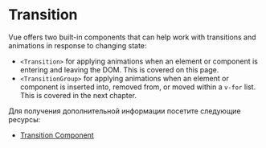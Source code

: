 # Transition

Vue offers two built-in components that can help work with transitions and animations in response to changing state:

- `<Transition>` for applying animations when an element or component is entering and leaving the DOM. This is covered on this page.
- `<TransitionGroup>` for applying animations when an element or component is inserted into, removed from, or moved within a `v-for` list. This is covered in the next chapter.

Для получения дополнительной информации посетите следующие ресурсы:

- [Transition Component](https://vuejs.org/guide/built-ins/transition.html#transition)
